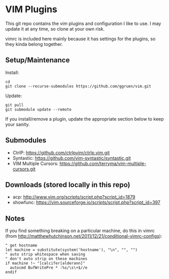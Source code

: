 VIM Plugins
===========

This git repo contains the vim plugins and configuration I like to use. I may
update it at any time, so clone at your own risk.

vimrc is included here mainly because it has settings for the plugins, so they
kinda belong together.

Setup/Maintenance
-----------------

Install:

    cd
    git clone --recurse-submodules https://github.com/ggruen/vim.git

Update:

    git pull
    git submodule update --remote

If you install/remove a plugin, update the appropriate section below to keep
your sanity.

Submodules
----------

- CtrlP:                https://github.com/ctrlpvim/ctrlp.vim.git
- Syntastic:            https://github.com/vim-syntastic/syntastic.git
- VIM Multiple Cursors: https://github.com/terryma/vim-multiple-cursors.git

Downloads (stored locally in this repo)
---------------------------------------

- acp:      http://www.vim.org/scripts/script.php?script_id=1879
- showfunc: https://vim.sourceforge.io/scripts/script.php?script_id=397

Notes
-----

If you find something breaking on a particular machine, do this in vimrc (from
http://matthewhutchinson.net/2011/12/21/conditional-vimrc-configs):

	" get hostname
	let machine = substitute(system('hostname'), "\n", "", "")
	" auto strip whitespace when saving
	" don't auto strip on these machines
	if machine !~ "[calcifer|alderann]"
	  autocmd BufWritePre * :%s/\s\+$//e
	endif

